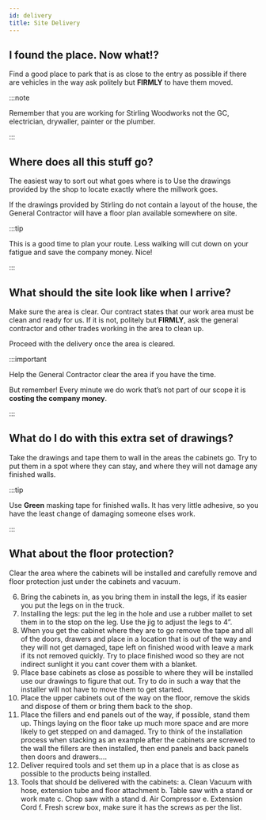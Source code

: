 ```yaml
---
id: delivery
title: Site Delivery
---
```


## I found the place. Now what!?

Find a good place to park that is as close to the entry as possible if there are vehicles in the way ask politely but **FIRMLY** to have them moved. 

:::note

Remember that you are working for Stirling Woodworks not the GC, electrician, drywaller, painter or the plumber.

:::

## Where does all this stuff go?

The easiest way to sort out what goes where is to Use the drawings provided by the shop to locate exactly where the millwork goes.

If the drawings provided by Stirling do not contain a layout of the house, the General Contractor will have a floor plan available somewhere on site.

:::tip

This is a good time to plan your route. Less walking will cut down on your fatigue and save the company money. Nice!

:::

## What should the site look like when I arrive?

Make sure the area is clear. Our contract states that our work area must be clean and ready for us. If it is not, politely but **FIRMLY**, ask the general contractor and other trades working in the area to clean up.

Proceed with the delivery once the area is cleared.

:::important

Help the General Contractor clear the area if you have the time.

But remember! Every minute we do work that’s not part of our scope it is **costing the company money**.

:::

## What do I do with this extra set of drawings?

Take the drawings and tape them to wall in the areas the cabinets go. Try to put them in a spot where they can stay, and where they will not damage any finished walls.

:::tip

Use **Green** masking tape for finished walls. It has very little adhesive, so you have the least change of damaging someone elses work.

:::

## What about the floor protection?

Clear the area where the cabinets will be installed and carefully remove and floor protection just under the cabinets and vacuum.
<!-- This is where I left off-->
6.	Bring the cabinets in, as you bring them in install the legs, if its easier you put the legs on in the truck. 
7.	Installing the legs: put the leg in the hole and use a rubber mallet to set them in to the stop on the leg. Use the jig to adjust the legs to 4”.  
8.	When you get the cabinet where they are to go remove the tape and all of the doors, drawers and place in a location that is out of the way and they will not get damaged, tape left on finished wood with leave a mark if its not removed quickly. Try to place finished wood so they are not indirect sunlight it you cant cover them with a blanket. 
9.	Place base cabinets as close as possible to where they will be installed use our drawings to figure that out. Try to do in such a way that the installer will not have to move them to get started.
10.	Place the upper cabinets out of the way on the floor, remove the skids and dispose of them or bring them back to the shop.
11.	Place the fillers and end panels out of the way, if possible, stand them up. Things laying on the floor take up much more space and are more likely to get stepped on and damaged. Try to think of the installation process when stacking as an example after the cabinets are screwed to the wall the fillers are then installed, then end panels and back panels then doors and drawers….
12.	Deliver required tools and set them up in a place that is as close as possible to the products being installed. 
13.	Tools that should be delivered with the cabinets: 
a.	Clean Vacuum with hose, extension tube and floor attachment
b.	Table saw with a stand or work mate 
c.	Chop saw with a stand 
d.	Air Compressor
e.	Extension Cord 
f.	Fresh screw box, make sure it has the screws as per the list. 
